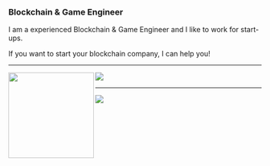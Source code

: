 ### Blockchain & Game Engineer

I am a experienced Blockchain & Game Engineer and I like to work for start-ups.

If you want to start your blockchain company, I can help you!

<!--* * *-->

<!--insthync-->

<!--img width=800 src="https://github-profile-trophy.vercel.app/?username=johnsmith-defender&column=8&theme=juicyfresh&no-bg=true&no-frame=true"/-->

* * *

<div>
  <img height="170" align="left" src="https://github-readme-stats.vercel.app/api?username=johnsmith0031&count_private=true&include_all_commits=true" />
  <img src="https://github-readme-stats.vercel.app/api/top-langs/?username=johnsmith-defender&layout=compact" />
</div>

* * *

<img src="http://github-readme-streak-stats.herokuapp.com?user=johnsmith-defender&theme=default&date_format=M%20j%5B%2C%20Y%5D" />
